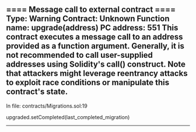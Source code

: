 ==== Message call to external contract ====
Type: Warning
Contract: Unknown
Function name: upgrade(address)
PC address: 551
This contract executes a message call to an address provided as a function argument. Generally, it is not recommended to call user-supplied addresses using Solidity's call() construct. Note that attackers might leverage reentrancy attacks to exploit race conditions or manipulate this contract's state.
--------------------
In file: contracts/Migrations.sol:19

upgraded.setCompleted(last_completed_migration)

--------------------


